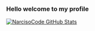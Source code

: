 ### Hello welcome to my profile

<a href="https://github.com/NarcisoCode">
  <img src="https://github-readme-stats.vercel.app/api?username=NarcisoCode&count_private=true&show_icons=true&theme=tokyonight&hide=stars,issues" alt="NarcisoCode GitHub Stats" />
</a>
